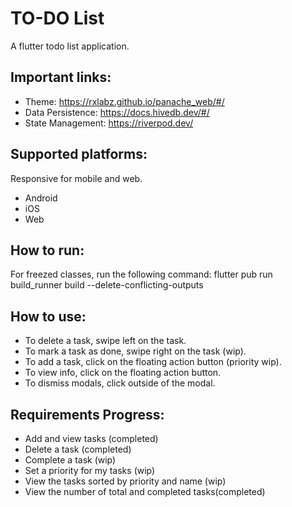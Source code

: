 # TO-DO List

A flutter todo list application.

## Important links:

- Theme: https://rxlabz.github.io/panache_web/#/
- Data Persistence: https://docs.hivedb.dev/#/
- State Management: https://riverpod.dev/

## Supported platforms:

Responsive for mobile and web.
- Android
- iOS
- Web


## How to run:

For freezed classes, run the following command:
flutter pub run build_runner build --delete-conflicting-outputs

## How to use:

- To delete a task, swipe left on the task.
- To mark a task as done, swipe right on the task (wip).
- To add a task, click on the floating action button (priority wip).
- To view info, click on the floating action button.
- To dismiss modals, click outside of the modal.

## Requirements Progress:

- Add and view tasks (completed)
- Delete a task (completed)
- Complete a task (wip)
- Set a priority for my tasks (wip)
- View the tasks sorted by priority and name (wip)
- View the number of total and completed tasks(completed)



